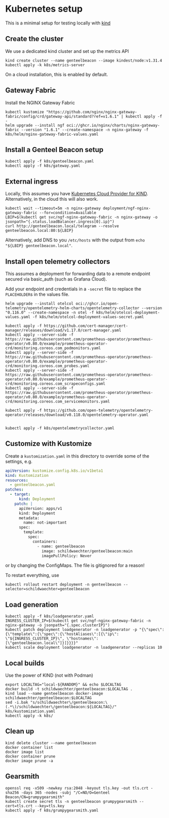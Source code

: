 # Kubernetes setup

This is a minimal setup for testing locally with [kind](https://kind.sigs.k8s.io/)

## Create the cluster

We use a dedicated kind cluster and set up the metrics API

```shell
kind create cluster --name genteelbeacon --image kindest/node:v1.31.4
kubectl apply -k k8s/metrics-server
```

On a cloud installation, this is enabled by default.

## Gateway Fabric

Install the NGINX Gateway Fabric

```shell
kubectl kustomize "https://github.com/nginx/nginx-gateway-fabric/config/crd/gateway-api/standard?ref=v1.6.1" | kubectl apply -f -
helm upgrade --install ngf oci://ghcr.io/nginx/charts/nginx-gateway-fabric --version "1.6.1" --create-namespace -n nginx-gateway -f k8s/helm/nginx-gateway-fabric-values.yaml
```

## Install a Genteel Beacon setup

```shell
kubectl apply -f k8s/genteelbeacon.yaml
kubectl apply -f k8s/gateway.yaml
```

## External ingress

Locally, this assumes you have [Kubernetes Cloud Provider for KIND](https://github.com/kubernetes-sigs/cloud-provider-kind?tab=readme-ov-file#install).
Alternatively, in the cloud this will also work.

```shell
kubectl wait --timeout=5m -n nginx-gateway deployment/ngf-nginx-gateway-fabric --for=condition=Available
LBIP=$(kubectl get svc/ngf-nginx-gateway-fabric -n nginx-gateway -o jsonpath="{.status.loadBalancer.ingress[0].ip}")
curl http://genteelbeacon.local/telegram --resolve genteelbeacon.local:80:${LBIP}
```

Alternatively, add DNS to you `/etc/hosts` with the output from `echo "${LBIP} genteelbeacon.local"`.

## Install open telemetry collectors

This assumes a deployment for forwarding data to a remote endpoint secured via basic_auth (such as Grafana Cloud).

Add your endpoint and credentials in a `-secret` file to replace the `PLACEHOLDER`s in the values file.

```shell
helm upgrade --install otelcol oci://ghcr.io/open-telemetry/opentelemetry-helm-charts/opentelemetry-collector --version "0.116.0" --create-namespace -n otel -f k8s/helm/otelcol-deployment-values.yaml -f k8s/helm/otelcol-deployment-values-secret.yaml
```

```shell
kubectl apply -f https://github.com/cert-manager/cert-manager/releases/download/v1.17.0/cert-manager.yaml
kubectl apply --server-side -f https://raw.githubusercontent.com/prometheus-operator/prometheus-operator/v0.80.0/example/prometheus-operator-crd/monitoring.coreos.com_podmonitors.yaml
kubectl apply --server-side -f https://raw.githubusercontent.com/prometheus-operator/prometheus-operator/v0.80.0/example/prometheus-operator-crd/monitoring.coreos.com_probes.yaml
kubectl apply --server-side -f https://raw.githubusercontent.com/prometheus-operator/prometheus-operator/v0.80.0/example/prometheus-operator-crd/monitoring.coreos.com_scrapeconfigs.yaml
kubectl apply --server-side -f https://raw.githubusercontent.com/prometheus-operator/prometheus-operator/v0.80.0/example/prometheus-operator-crd/monitoring.coreos.com_servicemonitors.yaml

kubectl apply -f https://github.com/open-telemetry/opentelemetry-operator/releases/download/v0.118.0/opentelemetry-operator.yaml


kubectl apply -f k8s/opentelemetrycollector.yaml
```

## Customize with Kustomize

Create a `kustomization.yaml` in this directory to override some of the settings, e.g.

```yaml
apiVersion: kustomize.config.k8s.io/v1beta1
kind: Kustomization
resources:
  - genteelbeacon.yaml
patches:
  - target:
      kind: Deployment
    patch: |
      apiVersion: apps/v1
      kind: Deployment
      metadata:
        name: not-important
      spec:
        template:
          spec:
            containers:
              - name: genteelbeacon
                image: schildwaechter/genteelbeacon:main
                imagePullPolicy: Never
```

or by changing the ConfigMaps. The file is gitignored for a reason!

To restart everything, use

```shell
kubectl rollout restart deployment -n genteelbeacon --selector=schildwaechter=genteelbeacon
```

## Load generation

```shell
kubectl apply -f k8s/loadgenerator.yaml
INGRESS_CLUSTER_IP=$(kubectl get svc/ngf-nginx-gateway-fabric -n nginx-gateway -o jsonpath="{.spec.clusterIP}")
kubectl patch deployment loadgenerator -n loadgenerator -p "{\"spec\":{\"template\":{\"spec\":{\"hostAliases\":[{\"ip\": \"${INGRESS_CLUSTER_IP}\", \"hostnames\":[\"genteelbeacon.local\"]}]}}}}"
kubectl scale deployment loadgenerator -n loadgenerator --replicas 10
```

## Local builds

Use the power of KIND (not with Podman)

```shell
export LOCALTAG="local-${RANDOM}" && echo $LOCALTAG
docker build -t schildwaechter/genteelbeacon:$LOCALTAG .
kind load --name genteelbeacon docker-image schildwaechter/genteelbeacon:$LOCALTAG
sed -i.bak "s/schildwaechter\/genteelbeacon:\(.*\)/schildwaechter\/genteelbeacon:${LOCALTAG}/" k8s/kustomization.yaml
kubectl apply -k k8s/
```

## Clean up

```shell
kind delete cluster --name genteelbeacon
docker container list
docker image list
docker container prune
docker image prune -a
```

## Gearsmith

```shell
openssl req -x509 -newkey rsa:2048 -keyout tls.key -out tls.crt -sha256 -days 365 -nodes -subj "/C=NO/O=Genteel Beacon/CN=grumpygearsmith"
kubectl create secret tls -n genteelbeacon grumpygearsmith --cert=tls.crt --key=tls.key
kubectl apply -f k8s/grumpygearsmith.yaml
```
